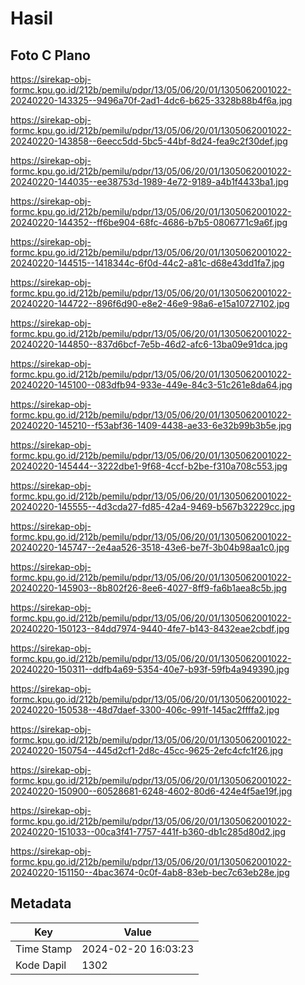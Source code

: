 # Hasil

## Foto C Plano

https://sirekap-obj-formc.kpu.go.id/212b/pemilu/pdpr/13/05/06/20/01/1305062001022-20240220-143325--9496a70f-2ad1-4dc6-b625-3328b88b4f6a.jpg

https://sirekap-obj-formc.kpu.go.id/212b/pemilu/pdpr/13/05/06/20/01/1305062001022-20240220-143858--6eecc5dd-5bc5-44bf-8d24-fea9c2f30def.jpg

https://sirekap-obj-formc.kpu.go.id/212b/pemilu/pdpr/13/05/06/20/01/1305062001022-20240220-144035--ee38753d-1989-4e72-9189-a4b1f4433ba1.jpg

https://sirekap-obj-formc.kpu.go.id/212b/pemilu/pdpr/13/05/06/20/01/1305062001022-20240220-144352--ff6be904-68fc-4686-b7b5-0806771c9a6f.jpg

https://sirekap-obj-formc.kpu.go.id/212b/pemilu/pdpr/13/05/06/20/01/1305062001022-20240220-144515--1418344c-6f0d-44c2-a81c-d68e43dd1fa7.jpg

https://sirekap-obj-formc.kpu.go.id/212b/pemilu/pdpr/13/05/06/20/01/1305062001022-20240220-144722--896f6d90-e8e2-46e9-98a6-e15a10727102.jpg

https://sirekap-obj-formc.kpu.go.id/212b/pemilu/pdpr/13/05/06/20/01/1305062001022-20240220-144850--837d6bcf-7e5b-46d2-afc6-13ba09e91dca.jpg

https://sirekap-obj-formc.kpu.go.id/212b/pemilu/pdpr/13/05/06/20/01/1305062001022-20240220-145100--083dfb94-933e-449e-84c3-51c261e8da64.jpg

https://sirekap-obj-formc.kpu.go.id/212b/pemilu/pdpr/13/05/06/20/01/1305062001022-20240220-145210--f53abf36-1409-4438-ae33-6e32b99b3b5e.jpg

https://sirekap-obj-formc.kpu.go.id/212b/pemilu/pdpr/13/05/06/20/01/1305062001022-20240220-145444--3222dbe1-9f68-4ccf-b2be-f310a708c553.jpg

https://sirekap-obj-formc.kpu.go.id/212b/pemilu/pdpr/13/05/06/20/01/1305062001022-20240220-145555--4d3cda27-fd85-42a4-9469-b567b32229cc.jpg

https://sirekap-obj-formc.kpu.go.id/212b/pemilu/pdpr/13/05/06/20/01/1305062001022-20240220-145747--2e4aa526-3518-43e6-be7f-3b04b98aa1c0.jpg

https://sirekap-obj-formc.kpu.go.id/212b/pemilu/pdpr/13/05/06/20/01/1305062001022-20240220-145903--8b802f26-8ee6-4027-8ff9-fa6b1aea8c5b.jpg

https://sirekap-obj-formc.kpu.go.id/212b/pemilu/pdpr/13/05/06/20/01/1305062001022-20240220-150123--84dd7974-9440-4fe7-b143-8432eae2cbdf.jpg

https://sirekap-obj-formc.kpu.go.id/212b/pemilu/pdpr/13/05/06/20/01/1305062001022-20240220-150311--ddfb4a69-5354-40e7-b93f-59fb4a949390.jpg

https://sirekap-obj-formc.kpu.go.id/212b/pemilu/pdpr/13/05/06/20/01/1305062001022-20240220-150538--48d7daef-3300-406c-991f-145ac2ffffa2.jpg

https://sirekap-obj-formc.kpu.go.id/212b/pemilu/pdpr/13/05/06/20/01/1305062001022-20240220-150754--445d2cf1-2d8c-45cc-9625-2efc4cfc1f26.jpg

https://sirekap-obj-formc.kpu.go.id/212b/pemilu/pdpr/13/05/06/20/01/1305062001022-20240220-150900--60528681-6248-4602-80d6-424e4f5ae19f.jpg

https://sirekap-obj-formc.kpu.go.id/212b/pemilu/pdpr/13/05/06/20/01/1305062001022-20240220-151033--00ca3f41-7757-441f-b360-db1c285d80d2.jpg

https://sirekap-obj-formc.kpu.go.id/212b/pemilu/pdpr/13/05/06/20/01/1305062001022-20240220-151150--4bac3674-0c0f-4ab8-83eb-bec7c63eb28e.jpg


## Metadata

| Key        | Value               |
| ---------- | ------------------- |
| Time Stamp | 2024-02-20 16:03:23 |
| Kode Dapil | 1302                |



